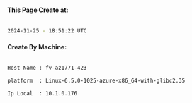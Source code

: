 
   
#### This Page Create at:

```bash

2024-11-25 - 18:51:22 UTC

```

#### Create By Machine:

```bash

Host Name : fv-az1771-423

platform  : Linux-6.5.0-1025-azure-x86_64-with-glibc2.35

Ip Local  : 10.1.0.176

```

